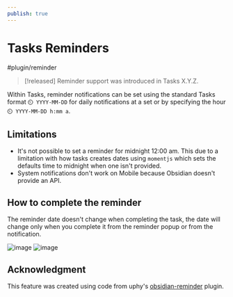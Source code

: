 ```yaml
---
publish: true
---
```


# Tasks Reminders

<span class="related-pages">#plugin/reminder</span>

> [!released]
> Reminder support was introduced in Tasks X.Y.Z.

Within Tasks, reminder notifications can be set using the standard Tasks format `⏲️ YYYY-MM-DD` for daily notifications at a set or by specifying the hour `⏲️ YYYY-MM-DD h:mm a`.

## Limitations

- It's not possible to set a reminder for midnight 12:00 am. This due to a limitation with how tasks creates dates using `momentjs` which sets the defaults time to midnight when one isn't provided.
- System notifications don't work on Mobile because Obsidian doesn't provide an API.

## How to complete the reminder

The reminder date doesn't change when completing the task, the date will change only when you complete it from the reminder popup or from the notification.

![image](https://user-images.githubusercontent.com/38974541/143463881-e4af4b91-426f-48e8-938e-4a1053b06677.png)
![image](https://user-images.githubusercontent.com/38974541/143464983-542675ae-a467-41c0-aaca-1075c42f8328.png)

## Acknowledgment

This feature was created using code from uphy's [obsidian-reminder](https://github.com/uphy/obsidian-reminder) plugin.
